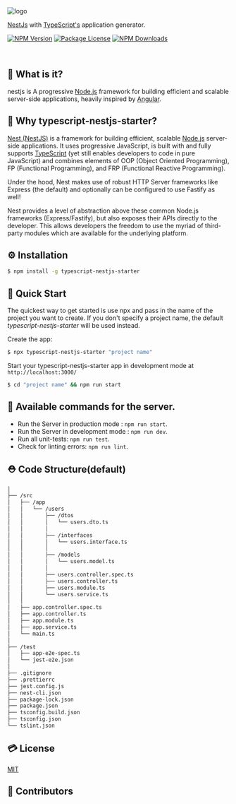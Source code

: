 <img src='https://github.com/ljlm0402/typescript-nestjs-starter/raw/images/logo.jpg' border='0' alt='logo' />

[NestJs](https://www.npmjs.com/package/@nestjs/cli) with [TypeScript's](https://www.npmjs.com/package/typescript) application generator.

<a href="https://www.npmjs.com/package/typescript-nestjs-starter" target="_blank"><img src="https://img.shields.io/npm/v/typescript-nestjs-starter.svg" alt="NPM Version" /></a>
<a href="https://www.npmjs.com/package/typescript-nestjs-starter" target="_blank"><img src="https://img.shields.io/npm/l/typescript-nestjs-starter.svg" alt="Package License" /></a>
<a href="https://www.npmjs.com/package/typescript-nestjs-starter" target="_blank"><img src="https://img.shields.io/npm/dm/typescript-nestjs-starter.svg" alt="NPM Downloads" /></a>

<br />

## 🧐 What is it?

nestjs is A progressive [Node.js](https://nodejs.org/en/) framework for building efficient and scalable server-side applications, heavily inspired by [Angular](https://angular.io/).

## 🤔 Why typescript-nestjs-starter?

[Nest (NestJS)](https://nestjs.com/) is a framework for building efficient, scalable [Node.js](https://nodejs.org/en/) server-side applications. It uses progressive JavaScript, is built with and fully supports [TypeScript](https://www.typescriptlang.org/) (yet still enables developers to code in pure JavaScript) and combines elements of OOP (Object Oriented Programming), FP (Functional Programming), and FRP (Functional Reactive Programming).

Under the hood, Nest makes use of robust HTTP Server frameworks like Express (the default) and optionally can be configured to use Fastify as well!

Nest provides a level of abstraction above these common Node.js frameworks (Express/Fastify), but also exposes their APIs directly to the developer. This allows developers the freedom to use the myriad of third-party modules which are available for the underlying platform.



## ⚙️ Installation

```sh
$ npm install -g typescript-nestjs-starter
```

## 🚀 Quick Start

The quickest way to get started is use npx and pass in the name of the project you want to create.
If you don't specify a project name, the default _typescript-nestjs-starter_ will be used instead.

Create the app:

```bash
$ npx typescript-nestjs-starter "project name"
```

Start your typescript-nestjs-starter app in development mode at `http://localhost:3000/`

```bash
$ cd "project name" && npm run start
```

## 🎠 Available commands for the server.

- Run the Server in production mode : `npm run start`.
- Run the Server in development mode : `npm run dev`.
- Run all unit-tests: `npm run test`.
- Check for linting errors: `npm run lint`.

## ⛑ Code Structure(default)

```bash
│
├── /src
│   ├── /app
│   │   └── /users
│   │       ├── /dtos
│   │       │   └── users.dto.ts
│   │       │
│   │       ├── /interfaces
│   │       │   └── users.interface.ts
│   │       │
│   │       ├── /models
│   │       │   └── users.model.ts
│   │       │
│   │       ├── users.controller.spec.ts
│   │       ├── users.controller.ts
│   │       ├── users.module.ts
│   │       └── users.service.ts
│   │
│   ├── app.controller.spec.ts
│   ├── app.controller.ts
│   ├── app.module.ts
│   ├── app.service.ts
│   └── main.ts
│
├── /test
│   ├── app-e2e-spec.ts
│   └── jest-e2e.json
│
├── .gitignore
├── .prettierrc
├── jest.config.js
├── nest-cli.json
├── package-lock.json
├── package.json
├── tsconfig.build.json
├── tsconfig.json
└── tslint.json
```

## 💳 License

[MIT](LICENSE)

## 🤝 Contributors
